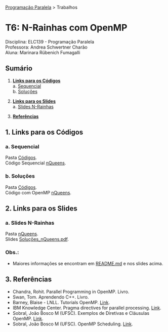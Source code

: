 [Programação Paralela](https://github.com/AndreaInfUFSM/elc139-2018a) > Trabalhos

# T6: N-Rainhas com OpenMP

Disciplina: ELC139 - Programação Paralela  
Professora: Andrea Schwertner Charão  
Aluna: Marinara Rübenich Fumagalli

## Sumário
1. [**Links para os Códigos**](#1-links-para-os-códigos)   
    a. [Sequencial](#a-sequencial)  
    b. [Soluções](#b-soluções)
    
2. [**Links para os Slides**](#2-links-para-os-slides)  
    a. [Slides N-Rainhas](#a-slides-n--rainhas) 
     
3. [**Referências**](#3-referências)  

## 1. Links para os Códigos

### a. Sequencial

Pasta [Códigos](nQueens/1.nQueens_Seq).  
Código Sequencial [nQueens](nQueens/1.nQueens_Seq/nqueens.c).

### b. Soluções

Pasta [Códigos](nQueens/2.nQueens_OpenMP/Códigos).  
Código com OpenMP [nQueens](nQueens/2.nQueens_OpenMP/Códigos/nqueensOMP.c).

## 2. Links para os Slides

### a. Slides N-Rainhas

Pasta [nQueens](nQueens/2.nQueens_OpenMP).  
Slides [Soluções_nQueens.pdf](nQueens/2.nQueens_OpenMP/Soluções_nQueens.pdf).

### Obs.:

* Maiores informações se encontram em [README.md](nQueens/README.md) e nos slides acima.

## 3. Referências
- Chandra, Rohit. Parallel Programming in OpenMP. Livro.
- Swan, Tom. Aprendendo C++. Livro.
- Barney, Blaise - LNLL. Tutorials OpenMP. [Link](https://computing.llnl.gov/tutorials/openMP/).
- IBM Knowledge Center. Pragma directives for parallel processing. [Link](https://www.ibm.com/support/knowledgecenter/SSGH2K_13.1.3/com.ibm.xlc1313.aix.doc/compiler_ref/prag_omp_atomic.html).
- Sobral, João Bosco M (UFSC). Exemplos de Diretivas e Cláusulas OpenMP. [Link](http://www.inf.ufsc.br/~bosco.sobral/ensino/ine5645/Exemplos-Diretivas-Clausulas.pdf).
- Sobral, João Bosco M (UFSC). OpenMP Scheduling. [Link](http://www.inf.ufsc.br/~bosco.sobral/ensino/ine5645/OpenMP_Dynamic_Scheduling.pdf).
